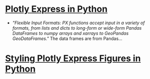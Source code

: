# [Plotly Express in Python](https://plotly.com/python/plotly-express/)
- _"Flexible Input Formats: PX functions accept input in a variety of formats, from lists and dicts to long-form or wide-form Pandas DataFrames to numpy arrays and xarrays to GeoPandas GeoDataFrames."_ The data frames are from Pandas...

# [Styling Plotly Express Figures in Python](https://plotly.com/python/styling-plotly-express/)